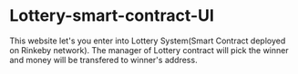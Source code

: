 # Lottery-smart-contract-UI
This website let's you enter into Lottery System(Smart Contract deployed on Rinkeby network). 
The manager of Lottery contract will pick the winner and money will be transfered to winner's address.
